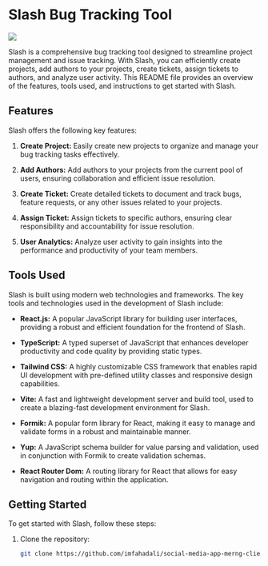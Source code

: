 # Slash Bug Tracking Tool

![](https://github.com/imfahadali/netflix-frontend-mern/blob/main/public/netflix-app.gif)


Slash is a comprehensive bug tracking tool designed to streamline project management and issue tracking. With Slash, you can efficiently create projects, add authors to your projects, create tickets, assign tickets to authors, and analyze user activity. This README file provides an overview of the features, tools used, and instructions to get started with Slash.

## Features

Slash offers the following key features:

1. **Create Project:** Easily create new projects to organize and manage your bug tracking tasks effectively.

2. **Add Authors:** Add authors to your projects from the current pool of users, ensuring collaboration and efficient issue resolution.

3. **Create Ticket:** Create detailed tickets to document and track bugs, feature requests, or any other issues related to your projects.

4. **Assign Ticket:** Assign tickets to specific authors, ensuring clear responsibility and accountability for issue resolution.

5. **User Analytics:** Analyze user activity to gain insights into the performance and productivity of your team members.

## Tools Used

Slash is built using modern web technologies and frameworks. The key tools and technologies used in the development of Slash include:

- **React.js:** A popular JavaScript library for building user interfaces, providing a robust and efficient foundation for the frontend of Slash.

- **TypeScript:** A typed superset of JavaScript that enhances developer productivity and code quality by providing static types.

- **Tailwind CSS:** A highly customizable CSS framework that enables rapid UI development with pre-defined utility classes and responsive design capabilities.

- **Vite:** A fast and lightweight development server and build tool, used to create a blazing-fast development environment for Slash.

- **Formik:** A popular form library for React, making it easy to manage and validate forms in a robust and maintainable manner.

- **Yup:** A JavaScript schema builder for value parsing and validation, used in conjunction with Formik to create validation schemas.

- **React Router Dom:** A routing library for React that allows for easy navigation and routing within the application.

## Getting Started

To get started with Slash, follow these steps:

1. Clone the repository:

   ```bash
   git clone https://github.com/imfahadali/social-media-app-merng-client.git